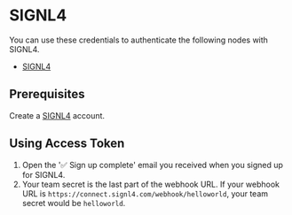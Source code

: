 # SIGNL4

You can use these credentials to authenticate the following nodes with SIGNL4.
- [SIGNL4](/integrations/nodes/n8n-nodes-base.signl4/)

## Prerequisites

Create a [SIGNL4](https://www.signl4.com/) account.

## Using Access Token

1. Open the '✅ Sign up complete' email you received when you signed up for SIGNL4.
2. Your team secret is the last part of the webhook URL. If your webhook URL is `https://connect.signl4.com/webhook/helloworld`, your team secret would be `helloworld`.
